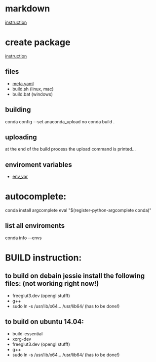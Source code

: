 # markdown
[instruction](https://github.com/adam-p/markdown-here/wiki/Markdown-Cheatsheet)


# create package
[instruction](http://docs.anaconda.org/using.html)

## files
- [meta.yaml](http://conda.pydata.org/docs/building/meta-yaml.html)
- build.sh (linux, mac)
- build.bat (windows)

## building
conda config --set anaconda_upload no
conda build .

## uploading
at the end of the build process the upload command is printed...

## enviroment variables
- [env_var](http://conda.pydata.org/docs/building/environment-vars.html)

# autocomplete:
conda install argcomplete
eval "$(register-python-argcomplete conda)"

## list all enviroments
conda info --envs




# BUILD instruction:
## to build on debain jessie install the following files: (not working right now!)
- freeglut3.dev (opengl stufff)
- g++
- sudo ln -s /usr/lib/x64... /usr/lib64/ (has to be done!)

## to build on ubuntu 14.04:
- build-essential
- xorg-dev
- freeglut3.dev (opengl stufff)
- g++
- sudo ln -s /usr/lib/x64... /usr/lib64/ (has to be done!)
